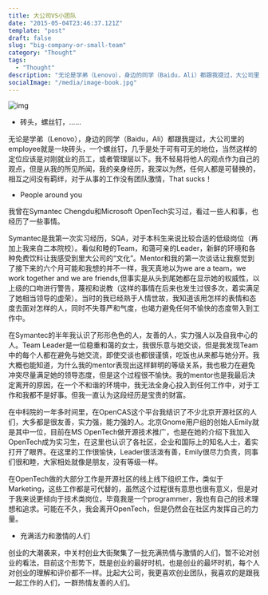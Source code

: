 ```yaml
---
title: 大公司VS小团队
date: "2015-05-04T23:46:37.121Z"
template: "post"
draft: false
slug: "big-company-or-small-team"
category: "Thought"
tags:
  - "Thought"
description: "无论是学弟（Lenovo），身边的同学（Baidu，Ali）都跟我提过，大公司里的employee就是一块砖头，一个螺丝钉，几乎是处于可有可无的地位，当然这样的定位应该是对刚就业的员工，或者管理层以下。我不轻易将他人的观点作为自己的观点，但是从我的所见所闻，我的亲身经历，我深以为然，任何人都是可替换的，相互之间没有羁绊，对于从事的工作没有团队激情，That sucks！"
socialImage: "/media/image-book.jpg"
---
```


![img](/media/image-note.jpg)

- 砖头，螺丝钉，……

无论是学弟（Lenovo），身边的同学（Baidu，Ali）都跟我提过，大公司里的employee就是一块砖头，一个螺丝钉，几乎是处于可有可无的地位，当然这样的定位应该是对刚就业的员工，或者管理层以下。我不轻易将他人的观点作为自己的观点，但是从我的所见所闻，我的亲身经历，我深以为然，任何人都是可替换的，相互之间没有羁绊，对于从事的工作没有团队激情，That sucks！   

- People around you

我曾在Symantec Chengdu和Microsoft OpenTech实习过，看过一些人和事，也经历了一些事情。

Symantec是我第一次实习经历，SQA，对于本科生来说比较合适的低级岗位（再加上我来自二本院校）。看似和睦的Team，和蔼可亲的Leader，新鲜的环境和各种免费饮料让我感受到里大公司的“文化”。Mentor和我的第一次谈话让我察觉到了接下来的六个月可能和我想的并不一样，我天真地以为we are a team，we work together and we are friends,但事实是从头到尾她都在显示她的权威性，以上级的口吻进行警告，蔑视和说教（这样的事情在后来也发生过很多次，着实满足了她相当领导的虚荣）。当时的我已经熟于人情世故，我知道该用怎样的表情和态度去面对怎样的人，同时不失尊严和气度，也竭力避免任何不愉快的态度带入到工作中。

在Symantec的半年我认识了形形色色的人，友善的人，实力强人以及自我中心的人。Team Leader是一位稳重和蔼的女士，我很乐意与她交谈，但是我发现Team中的每个人都在避免与她交流，即使交谈也都很谨慎，吃饭也从来都与她分开。我大概也能知道，为什么我的mentor表现出这样鲜明的等级关系，我也极力在避免冲突尽量满足她的领导态度，但是这个过程很不愉快。我的mentor也是我最后决定离开的原因，在一个不和谐的环境中，我无法全身心投入到任何工作中，对于工作和我都不是好事。但我一直认为这段经历是宝贵的财富。

在中科院的一年多时间里，在OpenCAS这个平台我结识了不少北京开源社区的人们，大多都是很友善，实力强，能力强的人。北京Gnome用户组的创始人Emily就是其中一位，目前在MS OpenTech做开源技术推广，也是在她的介绍下我加入OpenTech成为实习生，在这里也认识了各社区，企业和国际上的知名人士，着实打开了眼界。在这里的工作很愉快，Leader很活泼有善，Emily很尽力负责，同事们很和睦，大家相处就像是朋友，没有等级一样。

在OpenTech做的大部分工作是开源社区的线上线下组织工作，类似于Marketing，这些工作都是可代替的，虽然这个过程很有意思也很有意义，但是对于我来说更倾向于技术类岗位，毕竟我是一个programmer，我也有自己的技术理想和追求。可能在不久，我会离开OpenTech，但是仍然会在社区内发挥自己的力量。

- 充满活力和激情的人们

创业的大潮袭来，中关村创业大街聚集了一批充满热情与激情的人们，暂不论对创业的看法，目前这个形势下，既是创业的最好时机，也是创业的最坏时机，每个人对创业的理解和评价都不一样。比起大公司，我更喜欢创业团队，我喜欢的是跟我一起工作的人们，一群热情友善的人们。


